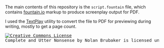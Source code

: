 The main contents of this repository is the `script.fountain` file, which contains [fountain.io](http://fountain.io) markup to produce screenplay output for PDF.

I used the [TextPlay](http://olivertaylor.net/textplay/) utility to convert the file to PDF for previewing during writing, mostly to get a page count.

<pre>
<a rel="license" href="http://creativecommons.org/licenses/by-sa/3.0/deed.en_US"><img alt="Creative Commons License" style="border-width:0" src="http://i.creativecommons.org/l/by-sa/3.0/88x31.png" /></a><br /><span xmlns:dct="http://purl.org/dc/terms/" href="http://purl.org/dc/dcmitype/Text" property="dct:title" rel="dct:type">Complete and Utter Nonsense</span> by <span xmlns:cc="http://creativecommons.org/ns#" property="cc:attributionName">Nolan Brubaker</span> is licensed under a <a rel="license" href="http://creativecommons.org/licenses/by-sa/3.0/deed.en_US">Creative Commons Attribution-ShareAlike 3.0 Unported License</a>.
</pre>
